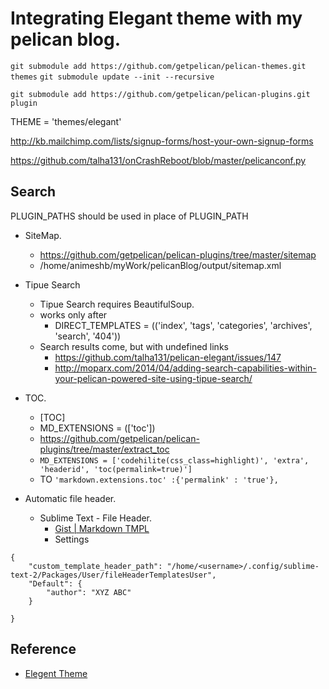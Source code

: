 # Integrating Elegant theme with my pelican blog. #

`git submodule add https://github.com/getpelican/pelican-themes.git themes`
`git submodule update --init --recursive`

`git submodule add https://github.com/getpelican/pelican-plugins.git plugin`

THEME = 'themes/elegant'

http://kb.mailchimp.com/lists/signup-forms/host-your-own-signup-forms

https://github.com/talha131/onCrashReboot/blob/master/pelicanconf.py

## Search ##

PLUGIN_PATHS should be used in place of PLUGIN_PATH

* SiteMap.
    - https://github.com/getpelican/pelican-plugins/tree/master/sitemap
    - /home/animeshb/myWork/pelicanBlog/output/sitemap.xml
* Tipue Search
    - Tipue Search requires BeautifulSoup.
    - works only after 
        + DIRECT_TEMPLATES = (('index', 'tags', 'categories', 'archives', 'search', '404'))
    - Search results come, but with undefined links
        + https://github.com/talha131/pelican-elegant/issues/147
        + http://moparx.com/2014/04/adding-search-capabilities-within-your-pelican-powered-site-using-tipue-search/
* TOC.
    - [TOC]
    - MD_EXTENSIONS = (['toc'])
    - https://github.com/getpelican/pelican-plugins/tree/master/extract_toc
    - `MD_EXTENSIONS = ['codehilite(css_class=highlight)', 'extra', 'headerid',
                'toc(permalink=true)']`
    - TO `'markdown.extensions.toc' :{'permalink' : 'true'},`

* Automatic file header.
    - Sublime Text - File Header.
        + [Gist | Markdown TMPL](https://gist.github.com/archeranimesh/dcd1773af0ad41e9e1572d293becaa87)
        + Settings
````
{
    "custom_template_header_path": "/home/<username>/.config/sublime-text-2/Packages/User/fileHeaderTemplatesUser",
    "Default": {
        "author": "XYZ ABC"
    }
    
}
````



## Reference ##

* [Elegent Theme](http://oncrashreboot.com/elegant-best-pelican-theme-features)


